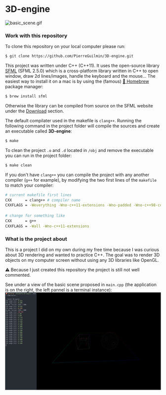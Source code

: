 # 3D-engine

![basic_scene.gif](demo.gif)

### Work with this repository

To clone this repository on your local computer please run:
```bash
$ git clone https://github.com/PierreGuilmin/3D-engine.git
```

This project was written under C++ (C++11). It uses the open-source library [SFML](https://www.sfml-dev.org/index.php) (SFML 2.5.0) which is a cross-platform library written in C++ to open window, draw 2d lines/images, handle the keyboard and the mouse... The easiest way to install it on a mac is by using the (famous) [🍺 Homebrew](https://brew.sh) package manager:
```bash
$ brew install sfml
```
Otherwise the library can be compiled from source on the SFML website under the [Download](https://www.sfml-dev.org/download/sfml/2.5.0/index.php) section.

The default compilater used in the makefile is `clang++`. Running the following command in the project folder will compile the sources and create an executable called **3D-engine**:
```bash
$ make
```

To clean the project `.o` and `.d` located in `/obj` and remove the executable you can run in the project folder:
```bash
$ make clean
```

If you don't have `clang++` you can compile the project with any another compiler (`g++` for example), by modifying the two first lines of the `makefile` to match your compiler:
```bash
# current makefile first lines
CXX      = clang++ # compiler name
CXXFLAGS = -Weverything -Wno-c++11-extensions -Wno-padded -Wno-c++98-compat -Wno-float-conversion -Wno-conversion -std=c++11 # compiler flags

# change for something like
CXX      = g++
CXXFLAGS = -Wall -Wno-c++11-extensions
```

### What is the project about

This is a project I did on my own during my free time because I was curious about 3D rendering and wanted to practice C++. The goal was to render 3D objects on my computer screen without using any 3D libraries like OpenGL.

:warning: Because I just created this repository the project is still not well commented.

See under a view of the basic scene proposed in `main.cpp` (the application is on the right, the left pannel is a terminal instance):
![basic_scene.png](basic_scene.png)
